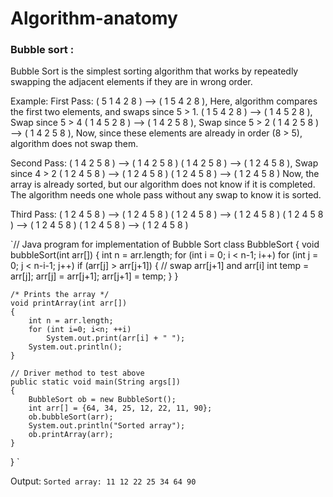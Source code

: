 # Algorithm-anatomy

### Bubble sort :

Bubble Sort is the simplest sorting algorithm that works by repeatedly swapping the adjacent elements if they are in wrong order.

Example:
First Pass:
( 5 1 4 2 8 ) –> ( 1 5 4 2 8 ), Here, algorithm compares the first two elements, and swaps since 5 > 1.
( 1 5 4 2 8 ) –>  ( 1 4 5 2 8 ), Swap since 5 > 4
( 1 4 5 2 8 ) –>  ( 1 4 2 5 8 ), Swap since 5 > 2
( 1 4 2 5 8 ) –> ( 1 4 2 5 8 ), Now, since these elements are already in order (8 > 5), algorithm does not swap them.

Second Pass:
( 1 4 2 5 8 ) –> ( 1 4 2 5 8 )
( 1 4 2 5 8 ) –> ( 1 2 4 5 8 ), Swap since 4 > 2
( 1 2 4 5 8 ) –> ( 1 2 4 5 8 )
( 1 2 4 5 8 ) –>  ( 1 2 4 5 8 )
Now, the array is already sorted, but our algorithm does not know if it is completed. The algorithm needs one whole pass without any swap to know it is sorted.

Third Pass:
( 1 2 4 5 8 ) –> ( 1 2 4 5 8 )
( 1 2 4 5 8 ) –> ( 1 2 4 5 8 )
( 1 2 4 5 8 ) –> ( 1 2 4 5 8 )
( 1 2 4 5 8 ) –> ( 1 2 4 5 8 )

`// Java program for implementation of Bubble Sort 
class BubbleSort 
{ 
    void bubbleSort(int arr[]) 
    { 
        int n = arr.length; 
        for (int i = 0; i < n-1; i++) 
            for (int j = 0; j < n-i-1; j++) 
                if (arr[j] > arr[j+1]) 
                { 
                    // swap arr[j+1] and arr[i] 
                    int temp = arr[j]; 
                    arr[j] = arr[j+1]; 
                    arr[j+1] = temp; 
                } 
    } 
  
    /* Prints the array */
    void printArray(int arr[]) 
    { 
        int n = arr.length; 
        for (int i=0; i<n; ++i) 
            System.out.print(arr[i] + " "); 
        System.out.println(); 
    } 
  
    // Driver method to test above 
    public static void main(String args[]) 
    { 
        BubbleSort ob = new BubbleSort(); 
        int arr[] = {64, 34, 25, 12, 22, 11, 90}; 
        ob.bubbleSort(arr); 
        System.out.println("Sorted array"); 
        ob.printArray(arr); 
    } 
} `

Output: 
`Sorted array:
11 12 22 25 34 64 90`
